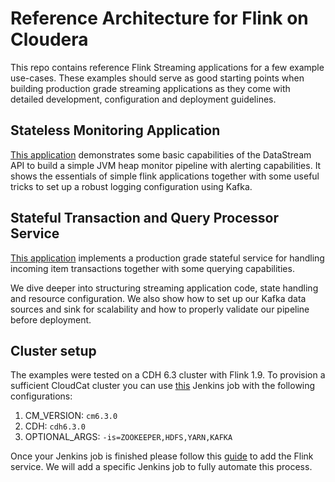 # Reference Architecture for Flink on Cloudera

This repo contains reference Flink Streaming applications for a few example use-cases. These examples should serve as good starting points when building production grade streaming applications as they come with detailed development, configuration and deployment guidelines.

## Stateless Monitoring Application

[This application](flink-simple-quickstart) demonstrates some basic capabilities of the DataStream API to build a simple JVM heap monitor pipeline with alerting capabilities. It shows the essentials of simple flink applications together with some useful tricks to set up a robust logging configuration using Kafka.

## Stateful Transaction and Query Processor Service

[This application](flink-stateful-quickstart) implements a production grade stateful service for handling incoming item transactions together with some querying capabilities.

We dive deeper into structuring streaming application code, state handling and resource configuration. We also show how to set up our Kafka data sources and sink for scalability and how to properly validate our pipeline before deployment.

## Cluster setup

The examples were tested on a CDH 6.3 cluster with Flink 1.9. To provision a sufficient CloudCat cluster you can use [this](https://master-01.jenkins.cloudera.com/job/Cluster-Setup/build?delay=0sec) Jenkins job with the following configurations:
1. CM_VERSION: `cm6.3.0`
2. CDH: `cdh6.3.0`
3. OPTIONAL_ARGS: `-is=ZOOKEEPER,HDFS,YARN,KAFKA`

Once your Jenkins job is finished please follow this [guide](https://cloudera.atlassian.net/wiki/spaces/ENG/pages/143427201/Flink) to add the Flink service. We will add a specific Jenkins job to fully automate this process. 
